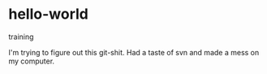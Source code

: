 # hello-world
training 

I'm trying to figure out this git-shit. Had a taste of svn and made a mess on my computer.
